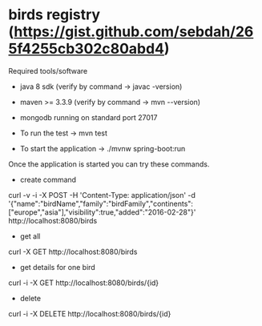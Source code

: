 # birds registry (https://gist.github.com/sebdah/265f4255cb302c80abd4)

Required tools/software

* java 8 sdk (verify by command -> javac -version)
* maven >= 3.3.9 (verify by command ->  mvn --version)
* mongodb running on standard port 27017

* To run the test -> mvn test
* To start the application -> ./mvnw  spring-boot:run


Once the application is started you can try these commands.

* create command

curl -v -i -X POST -H 'Content-Type: application/json' -d '{"name":"birdName","family":"birdFamily","continents":["europe","asia"],"visibility":true,"added":"2016-02-28"}' http://localhost:8080/birds

* get all

curl -X GET http://localhost:8080/birds

* get details for one bird

curl -i -X GET http://localhost:8080/birds/{id}

* delete

curl -i -X DELETE http://localhost:8080/birds/{id}



